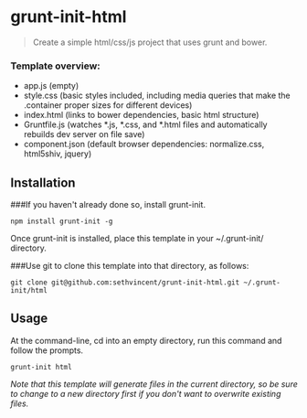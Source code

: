 # grunt-init-html

> Create a simple html/css/js project that uses grunt and bower.

### Template overview:
 - app.js (empty)
 - style.css (basic styles included, including media queries that make the .container proper sizes for different devices)
 - index.html (links to bower dependencies, basic html structure)
 - Gruntfile.js (watches *.js, *.css, and *.html files and automatically rebuilds dev server on file save)
 - component.json (default browser dependencies: normalize.css, html5shiv, jquery)

## Installation

###If you haven't already done so, install grunt-init.  
```
npm install grunt-init -g
```

Once grunt-init is installed, place this template in your ~/.grunt-init/ directory. 

###Use git to clone this template into that directory, as follows:

```
git clone git@github.com:sethvincent/grunt-init-html.git ~/.grunt-init/html
```

## Usage

At the command-line, cd into an empty directory, run this command and follow the prompts.

```
grunt-init html
```

_Note that this template will generate files in the current directory, so be sure to change to a new directory first if you don't want to overwrite existing files._